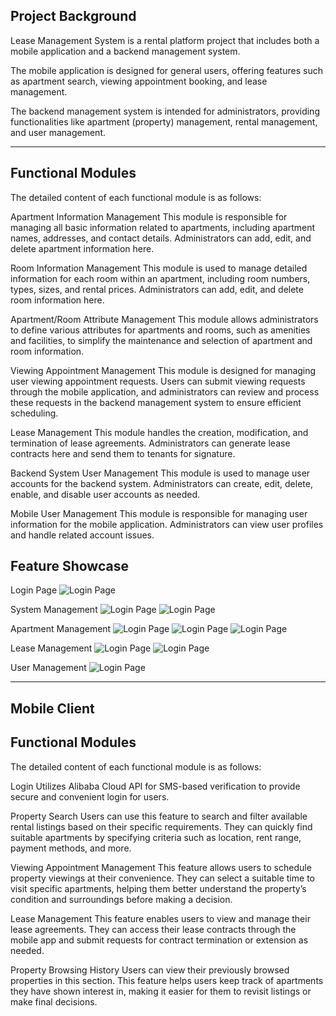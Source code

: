 ## **Project Background**

Lease Management System  is a rental platform project that includes both a mobile application and a backend management system.

The mobile application is designed for general users, offering features such as apartment search, viewing appointment booking, and lease management.

The backend management system is intended for administrators, providing functionalities like apartment (property) management, rental management, and user management.

----------------------------------------------------------------------------------------------------
## **Functional Modules**

The detailed content of each functional module is as follows:

Apartment Information Management
This module is responsible for managing all basic information related to apartments, including apartment names, addresses, and contact details. Administrators can add, edit, and delete apartment information here.

Room Information Management
This module is used to manage detailed information for each room within an apartment, including room numbers, types, sizes, and rental prices. Administrators can add, edit, and delete room information here.

Apartment/Room Attribute Management
This module allows administrators to define various attributes for apartments and rooms, such as amenities and facilities, to simplify the maintenance and selection of apartment and room information.

Viewing Appointment Management
This module is designed for managing user viewing appointment requests. Users can submit viewing requests through the mobile application, and administrators can review and process these requests in the backend management system to ensure efficient scheduling.

Lease Management
This module handles the creation, modification, and termination of lease agreements. Administrators can generate lease contracts here and send them to tenants for signature.

Backend System User Management
This module is used to manage user accounts for the backend system. Administrators can create, edit, delete, enable, and disable user accounts as needed.

Mobile User Management
This module is responsible for managing user information for the mobile application. Administrators can view user profiles and handle related account issues.

## **Feature Showcase**
Login Page
![Login Page](image/登录.png)


System Management
![Login Page](image/用户管理.png)
![Login Page](image/岗位.png)


Apartment Management
![Login Page](image/公寓管理.png)
![Login Page](image/房间管理.png)
![Login Page](image/属性管理.png)


Lease Management
![Login Page](image/看房预约管理.png)
![Login Page](image/租约管理.png)


User Management
![Login Page](image/用户管理2.png)

-------------------------------------------------------------------

## **Mobile Client**

## **Functional Modules**
The detailed content of each functional module is as follows:

Login
Utilizes Alibaba Cloud API for SMS-based verification to provide secure and convenient login for users.

Property Search
Users can use this feature to search and filter available rental listings based on their specific requirements. They can quickly find suitable apartments by specifying criteria such as location, rent range, payment methods, and more.

Viewing Appointment Management
This feature allows users to schedule property viewings at their convenience. They can select a suitable time to visit specific apartments, helping them better understand the property’s condition and surroundings before making a decision.

Lease Management
This feature enables users to view and manage their lease agreements. They can access their lease contracts through the mobile app and submit requests for contract termination or extension as needed.

Property Browsing History
Users can view their previously browsed properties in this section. This feature helps users keep track of apartments they have shown interest in, making it easier for them to revisit listings or make final decisions.




